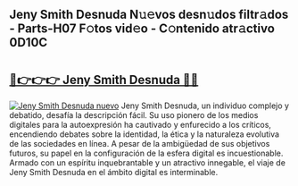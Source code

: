 ## Jeny Smith Desnuda N𝚞𝚎vos desn𝚞dos filtr𝚊dos - Parts-H07 F𝚘tos vid𝚎o - C𝚘ntenido atr𝚊ctivo 0D10C

# <h2><a href="http://mbaxxra.tromn.icu/?c=Jeny+Smith+Desnuda">🔗👉👉👉 Jeny Smith Desnuda 🔗🔗</a></h2>

[![Jeny Smith Desnuda nuevo](https://i.imgur.com/pEAQMta.gif)](http://mbaxxra.tromn.icu/?c=Jeny+Smith+Desnuda)
Jeny Smith Desnuda, un individuo complejo y debatido, desafía la descripción fácil. Su uso pionero de los medios digitales para la autoexpresión ha cautivado y enfurecido a los críticos, encendiendo debates sobre la identidad, la ética y la naturaleza evolutiva de las sociedades en línea. A pesar de la ambigüedad de sus objetivos futuros, su papel en la configuración de la esfera digital es incuestionable. Armado con un espíritu inquebrantable y un atractivo innegable, el viaje de Jeny Smith Desnuda en el ámbito digital es interminable.
